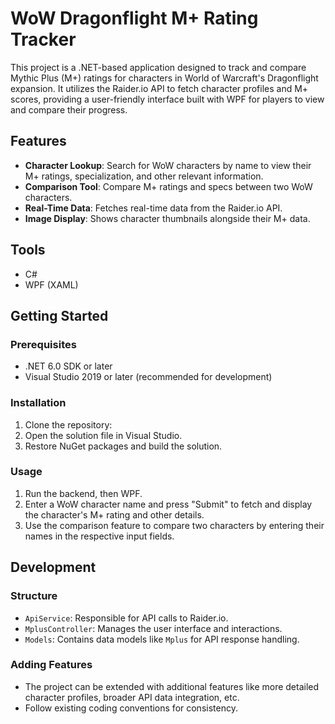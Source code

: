 # WoW Dragonflight M+ Rating Tracker

This project is a .NET-based application designed to track and compare Mythic Plus (M+) ratings for characters in World of Warcraft's Dragonflight expansion. It utilizes the Raider.io API to fetch character profiles and M+ scores, providing a user-friendly interface built with WPF for players to view and compare their progress.

## Features

- **Character Lookup**: Search for WoW characters by name to view their M+ ratings, specialization, and other relevant information.
- **Comparison Tool**: Compare M+ ratings and specs between two WoW characters.
- **Real-Time Data**: Fetches real-time data from the Raider.io API.
- **Image Display**: Shows character thumbnails alongside their M+ data.

## Tools

- C#
- WPF (XAML)

## Getting Started

### Prerequisites

- .NET 6.0 SDK or later
- Visual Studio 2019 or later (recommended for development)

### Installation

1. Clone the repository:
2. Open the solution file in Visual Studio.
3. Restore NuGet packages and build the solution.

### Usage

1. Run the backend, then WPF.
2. Enter a WoW character name and press "Submit" to fetch and display the character's M+ rating and other details.
3. Use the comparison feature to compare two characters by entering their names in the respective input fields.

## Development

### Structure

- `ApiService`: Responsible for API calls to Raider.io.
- `MplusController`: Manages the user interface and interactions.
- `Models`: Contains data models like `Mplus` for API response handling.

### Adding Features

- The project can be extended with additional features like more detailed character profiles, broader API data integration, etc.
- Follow existing coding conventions for consistency.
